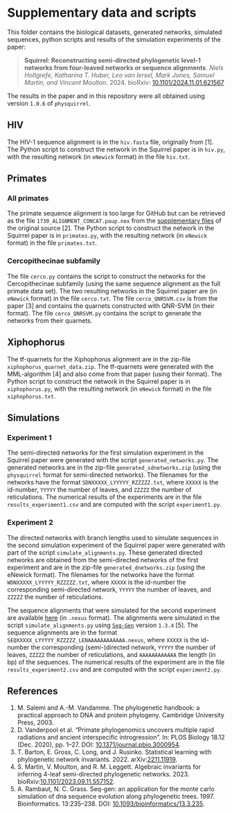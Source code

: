 # Supplementary data and scripts
This folder contains the biological datasets, generated networks, simulated sequences, python scripts and results of the simulation experiments of the paper:
> **Squirrel: Reconstructing semi-directed phylogenetic level-1 networks from four-leaved networks or sequence alignments**.
> *Niels Holtgrefe, Katharina T. Huber, Leo van Iersel, Mark Jones, Samuel Martin, and Vincent Moulton.* 2024. bioRxiv: [10.1101/2024.11.01.621567](https://doi.org/10.1101/2024.11.01.621567)

The results in the paper and in this repository were all obtained using version `1.0.6` of `physquirrel`.

## HIV
The HIV-1 sequence alignment is in the `hiv.fasta` file, originally from [1]. The Python script to construct the network in the Squirrel paper is in `hiv.py`, with the resulting network (in `eNewick` format) in the file `hiv.txt`.

## Primates
### All primates
The primate sequence alignment is too large for GitHub but can be retrieved as the file `1730_ALIGNMENT_CONCAT.paup.nex` from the [supplementary files](https://doi.org/10.5061/dryad.rfj6q577d) of the original source [2]. The Python script to construct the network in the Squirrel paper is in `primates.py`, with the resulting network (in `eNewick` format) in the file `primates.txt`.

### Cercopithecinae subfamily
The file `cerco.py` contains the script to construct the networks for the Cercopithecinae subfamily (using the same sequence alignment as the full primate data set). The two resulting networks in the Squirrel paper are (in `eNewick` format) in the file `cerco.txt`. The file `cerco_QNRSVM.csv` is from the paper [3] and contains the quarnets constructed with QNR-SVM (in their format). The file `cerco_QNRSVM.py` contains the script to generate the networks from their quarnets. 

## Xiphophorus
The tf-quarnets for the Xiphophorus alignment are in the zip-file `xiphophorus_quarnet_data.zip`. The tf-quarnets were generated with the MML-algorithm [4] and also come from that paper (using their format). The Python script to construct the network in the Squirrel paper is in `xiphophorus.py`, with the resulting network (in `eNewick` format) in the file `xiphophorus.txt`.

## Simulations
### Experiment 1
The semi-directed networks for the first simulation experiment in the Squirrel paper were generated with the script `generated_networks.py`. The generated networks are in the zip-file `generated_sdnetworks.zip` (using the `physquirrel` format for semi-directed networks). The filenames for the networks have the format `SDNXXXXX_LYYYYY_RZZZZZ.txt`, where `XXXXX` is the id-number, `YYYYY` the number of leaves, and `ZZZZZ` the number of reticulations. The numerical results of the experiments are in the file `results_experiment1.csv` and are computed with the script `experiment1.py`.

### Experiment 2
The directed networks with branch lengths used to simulate sequences in the second simulation experiment of the Squirrel paper were generated with part of the script `simulate_alignments.py`. These generated directed networks are obtained from the semi-directed networks of the first experiment and are in the zip-file `generated_dnetworks.zip` (using the eNewick format). The filenames for the networks have the format `WDNXXXXX_LYYYYY_RZZZZZ.txt`, where `XXXXX` is the id-number the corresponding semi-directed network, `YYYYY` the number of leaves, and `ZZZZZ` the number of reticulations. 

The sequence alignments that were simulated for the second experiment are available [here](https://drive.google.com/drive/folders/1SkNmAFB18418knIs33Lyy5ZkeNFBOcpW?usp=sharing) (in `.nexus` format). The alignments were simulated  in the script `simulate_alignments.py` using [`Seq-Gen`](http://tree.bio.ed.ac.uk/software/seqgen/) version `1.3.4` [5]. The sequence alignments are in the format `SEQXXXXX_LYYYYY_RZZZZZ_LENAAAAAAAAAAAA.nexus`, where `XXXXX` is the id-number the corresponding (semi-)directed network, `YYYYY` the number of leaves, `ZZZZZ` the number of reticulations, and `AAAAAAAAAAAA` the length (in bp) of the sequences. The numerical results of the experiment are in the file `results_experiment2.csv` and are computed with the script `experiment2.py`.


## References

1. M. Salemi and A.-M. Vandamme. The phylogenetic handbook: a practical approach to DNA and protein phylogeny. Cambridge University Press, 2003.
2. D. Vanderpool et al. “Primate phylogenomics uncovers multiple rapid radiations and ancient interspecific introgression”. In: PLOS Biology 18.12 (Dec. 2020), pp. 1–27. DOI: [10.1371/journal.pbio.3000954](https://doi.org/10.1371/journal.pbio.3000954).
3. T. Barton, E. Gross, C. Long, and J. Rusinko. Statistical learning with phylogenetic network invariants. 2022. arXiv:[2211.11919](https://arxiv.org/abs/2211.11919).
4. S. Martin, V. Moulton, and R. M. Leggett. Algebraic invariants for inferring 4-leaf semi-directed phylogenetic networks. 2023. bioRxiv:[10.1101/2023.09.11.557152](https://www.biorxiv.org/content/10.1101/2023.09.11.557152v3).
5. A. Rambaut, N. C. Grass. Seq-gen: an application for the monte carlo simulation of dna sequence evolution along phylogenetic trees. 1997. Bioinformatics. 13:235–238. DOI: [10.1093/bioinformatics/13.3.235](https://doi.org/10.1093/bioinformatics/13.3.235).
